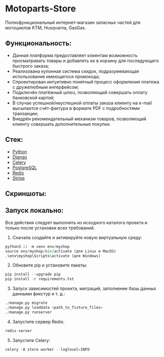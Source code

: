 # Motoparts-Store

Полнофункциональный интернет-магазин запасных частей для мотоциклов KTM, Husqvarna, GasGas.

## Функциональность:

- Данная платформа предоставляет клиентам возможность просматривать товары и добавлять их в корзину для последующего быстрого заказа;
- Реализована купонная система скидок, подразумевающая использование имеющегося промокода;
- Спроектирован интуитивно понятный процесс оформления платежа с дружелюбным интерфейсом;
- Подключён платёжный шлюз, позволяющий совершать оплату банковской картой;
- В случае успешной/неуспешной оплаты заказа клиенту на e-mail высылается счёт-фактура в формате PDF с подробностями транзакции;
- Внедрён рекомендательный механизм товаров, позволяющий клиенту совершать дополнительные покупки.

## Стек:

- [Python](https://www.python.org/downloads/)
- [Django](https://www.djangoproject.com/download/)
- [Celery](https://pypi.org/project/celery/)
- [PostgreSQL](https://www.postgresql.org/)
- [Redis](https://redis.io/downloads/)
- [Stripe](https://stripe.com/)

## Скриншоты:

## Запуск локально:

Все действия следует выполнять из исходного каталога проекта и только после установки всех требований.

1. Сначала создайте и активируйте новую виртуальную среду:

```python
python3.11 -m venv env/myshop
source env/myshop/bin/activate (для Linux и MacOS)
.\env\myshop\Scripts\activate (для Windows)
```
2. Обновите pip и установите пакеты:

```python
pip install --upgrade pip
pip install -r requirements.txt
```
3. Запуск зависимостей проекта, миграций, заполнение базы данных данными фикстур и т. д.:

```python
./manage.py migrate
./manage.py loaddata <path_to_fixture_files>
./manage.py runserver
```
4. Запустите сервер Redis:

```python
redis-server
```
5. Запустите Celery:

```python
celery -A store worker --loglevel=INFO
```

